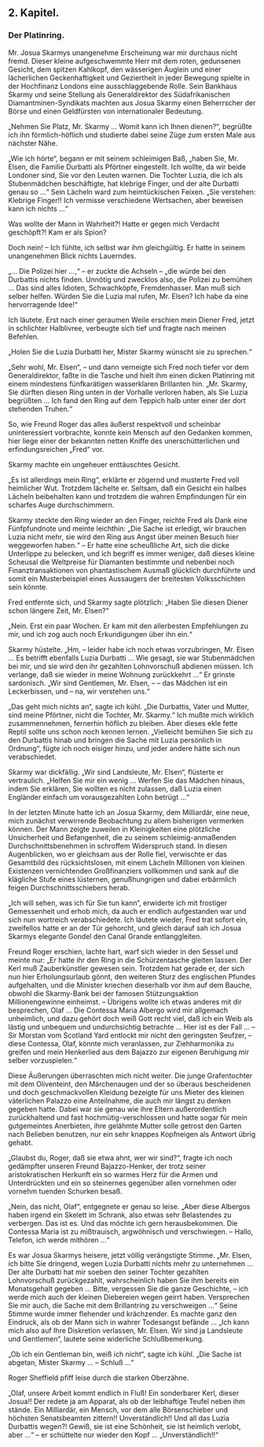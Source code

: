 <h2>2. Kapitel.</h2>
<h3>Der Platinring.</h3>

Mr. Josua Skarmys unangenehme Erscheinung war mir durchaus nicht fremd. Dieser
kleine aufgeschwemmte Herr mit dem roten, gedunsenen Gesicht, dem spitzen
Kahlkopf, den wässerigen Äuglein und einer lächerlichen Geckenhaftigkeit und
Geziertheit in jeder Bewegung spielte in der Hochfinanz Londons eine
ausschlaggebende Rolle. Sein Bankhaus Skarmy und seine Stellung als
Generaldirektor des Südafrikanischen Diamantminen-Syndikats machten aus Josua
Skarmy einen Beherrscher der Börse und einen Geldfürsten von internationaler
Bedeutung.

„Nehmen Sie Platz, Mr. Skarmy … Womit kann ich Ihnen dienen?“, begrüßte ich ihn
förmlich-höflich und studierte dabei seine Züge zum ersten Male aus nächster
Nähe.

„Wie ich hörte“, begann er mit seinem schleimigen Baß, „haben Sie, Mr. Elsen,
die Familie Durbatti als Pförtner eingestellt. Ich wollte, da wir beide
Londoner sind, Sie vor den Leuten warnen. Die Tochter Luzia, die ich als
Stubenmädchen beschäftigte, hat klebrige Finger, und der alte Durbatti genau so
…“ Sein Lächeln ward zum heimtückischen Feixen. „Sie verstehen: Klebrige
Finger!! Ich vermisse verschiedene Wertsachen, aber beweisen kann ich nichts …“

Was wollte der Mann in Wahrheit?! Hatte er gegen mich Verdacht geschöpft?! Kam
er als Spion?

Doch nein! – Ich fühlte, ich selbst war ihm gleichgültig. Er hatte in seinem
unangenehmen Blick nichts Lauerndes.

„… Die Polizei hier …,“ – er zuckte die Achseln – „die würde bei den Durbattis
nichts finden. Unnötig und zwecklos also, die Polizei zu bemühen … Das sind
alles Idioten, Schwachköpfe, Fremdenhasser. Man muß sich selber helfen. Würden
Sie die Luzia mal rufen, Mr. Elsen? Ich habe da eine hervorragende Idee!“

Ich läutete. Erst nach einer geraumen Weile erschien mein Diener Fred, jetzt in
schlichter Halblivree, verbeugte sich tief und fragte nach meinen Befehlen.

„Holen Sie die Luzia Durbatti her, Mister Skarmy wünscht sie zu sprechen.“

„Sehr wohl, Mr. Elsen“, – und dann verneigte sich Fred noch tiefer vor dem
Generaldirektor, faßte in die Tasche und hielt ihm einen dicken Platinring mit
einem mindestens fünfkarätigen wasserklaren Brillanten hin. „Mr. Skarmy, Sie
dürften diesen Ring unten in der Vorhalle verloren haben, als Sie Luzia
begrüßten … Ich fand den Ring auf dem Teppich halb unter einer der dort
stehenden Truhen.“

So, wie Freund Roger das alles äußerst respektvoll und scheinbar uninteressiert
vorbrachte, konnte kein Mensch auf den Gedanken kommen, hier liege einer der
bekannten netten Kniffe des unerschütterlichen und erfindungsreichen „Fred“
vor.

Skarmy machte ein ungeheuer enttäuschtes Gesicht.

„Es ist allerdings mein Ring“, erklärte er zögernd und musterte Fred voll
heimlicher Wut. Trotzdem lächelte er. Seltsam, daß ein Gesicht ein halbes
Lächeln beibehalten kann und trotzdem die wahren Empfindungen für ein scharfes
Auge durchschimmern.

Skarmy steckte den Ring wieder an den Finger, reichte Fred als Dank eine
Fünfpfundnote und meinte leichthin: „Die Sache ist erledigt, wir brauchen Luzia
nicht mehr, sie wird den Ring aus Angst über meinen Besuch hier weggeworfen
haben.“ – Er hatte eine scheußliche Art, sich die dicke Unterlippe zu belecken,
und ich begriff es immer weniger, daß dieses kleine Scheusal die Weltpreise für
Diamanten bestimmte und nebenbei noch Finanztransaktionen von phantastischem
Ausmaß glücklich durchführte und somit ein Musterbeispiel eines Aussaugers der
breitesten Volksschichten sein könnte.

Fred entfernte sich, und Skarmy sagte plötzlich: „Haben Sie diesen Diener schon
längere Zeit, Mr. Elsen?“

„Nein. Erst ein paar Wochen. Er kam mit den allerbesten Empfehlungen zu mir,
und ich zog auch noch Erkundigungen über ihn ein.“

Skarmy hüstelte. „Hm, – leider habe ich noch etwas vorzubringen, Mr. Elsen … Es
betrifft ebenfalls Luzia Durbatti … Wie gesagt, sie war Stubenmädchen bei mir,
und sie wird den ihr gezahlten Lohnvorschuß abdienen müssen. Ich verlange, daß
sie wieder in meine Wohnung zurückkehrt …“ Er grinste sardonisch. „Wir sind
Gentlemen, Mr. Elsen, – – das Mädchen ist ein Leckerbissen, und – na, wir
verstehen uns.“

„Das geht mich nichts an“, sagte ich kühl. „Die Durbattis, Vater und Mutter,
sind meine Pförtner, nicht die Tochter, Mr. Skarmy.“ Ich mußte mich wirklich
zusammennehmen, fernerhin höflich zu bleiben. Aber dieses ekle fette Reptil
sollte uns schon noch kennen lernen. „Vielleicht bemühen Sie sich zu den
Durbattis hinab und bringen die Sache mit Luzia persönlich in Ordnung“, fügte
ich noch eisiger hinzu, und jeder andere hätte sich nun verabschiedet.

Skarmy war dickfällig. „Wir sind Landsleute, Mr. Elsen“, flüsterte er
vertraulich. „Helfen Sie mir ein wenig … Werfen Sie das Mädchen hinaus, indem
Sie erklären, Sie wollten es nicht zulassen, daß Luzia einen Engländer einfach
um vorausgezahlten Lohn betrügt …“

In der letzten Minute hatte ich an Josua Skarmy, dem Milliardär, eine neue,
mich zunächst verwirrende Beobachtung zu allem bisherigen vermerken können. Der
Mann zeigte zuweilen in Kleinigkeiten eine plötzliche Unsicherheit und
Befangenheit, die zu seinem schleimig-anmaßenden Durchschnittsbenehmen in
schroffem Widerspruch stand. In diesen Augenblicken, wo er gleichsam aus der
Rolle fiel, verwischte er das Gesamtbild des rücksichtslosen, mit einem Lächeln
Millionen von kleinen Existenzen vernichtenden Großfinanziers vollkommen und
sank auf die klägliche Stufe eines lüsternen, genußhungrigen und dabei
erbärmlich feigen Durchschnittsschiebers herab.

„Ich will sehen, was ich für Sie tun kann“, erwiderte ich mit frostiger
Gemessenheit und erhob mich, da auch er endlich aufgestanden war und sich nun
wortreich verabschiedete. Ich läutete wieder, Fred trat sofort ein, zweifellos
hatte er an der Tür gehorcht, und gleich darauf sah ich Josua Skarmys elegante
Gondel den Canal Grande entlanggleiten.

Freund Roger erschien, lachte hart, warf sich wieder in den Sessel und meinte
nur: „Er hatte ihr den Ring in die Schürzentasche gleiten lassen. Der Kerl muß
Zauberkünstler gewesen sein. Trotzdem hat gerade er, der sich nun hier
Erholungsurlaub gönnt, den weiteren Sturz des englischen Pfundes aufgehalten,
und die Minister kriechen dieserhalb vor ihm auf dem Bauche, obwohl die
Skarmy-Bank bei der famosen Stützungsaktion Millionengewinne einheimst. –
Übrigens wollte ich etwas anderes mit dir besprechen, Olaf … Die Contessa Maria
Albergo wird mir allgemach unheimlich, und dazu gehört doch weiß Gott recht
viel, daß ich ein Weib als lästig und unbequem und undurchsichtig betrachte …
Hier ist es der Fall … – Sir Morstan vom Scotland Yard entlockt mir nicht den
geringsten Seufzer, – diese Contessa, Olaf, könnte mich veranlassen, zur
Ziehharmonika zu greifen und mein Henkerlied aus dem Bajazzo zur eigenen
Beruhigung mir selber vorzuspielen.“

Diese Äußerungen überraschten mich nicht weiter. Die junge Grafentochter mit
dem Oliventeint, den Märchenaugen und der so überaus bescheidenen und doch
geschmackvollen Kleidung bezeigte für uns Mieter des kleinen väterlichen
Palazzo eine Anteilnahme, die auch mir längst zu denken gegeben hatte. Dabei
war sie genau wie ihre Eltern außerordentlich zurückhaltend und fast
hochmütig-verschlossen und hatte sogar für mein gutgemeintes Anerbieten, ihre
gelähmte Mutter solle getrost den Garten nach Belieben benutzen, nur ein sehr
knappes Kopfneigen als Antwort übrig gehabt.

„Glaubst du, Roger, daß sie etwa ahnt, wer wir sind?“, fragte ich noch
gedämpfter unseren Freund Bajazzo-Henker, der trotz seiner aristokratischen
Herkunft ein so warmes Herz für die Armen und Unterdrückten und ein so
steinernes gegenüber allen vornehmen oder vornehm tuenden Schurken besaß.

„Nein, das nicht, Olaf“, entgegnete er genau so leise. „Aber diese Albergos
haben irgend ein Skelett im Schrank, also etwas sehr Belastendes zu verbergen.
Das ist es. Und das möchte ich gern herausbekommen. Die Contessa Maria ist zu
mißtrauisch, argwöhnisch und verschwiegen. – Hallo, Telefon, ich werde mithören
…“

Es war Josua Skarmys heisere, jetzt völlig verängstigte Stimme. „Mr. Elsen, ich
bitte Sie dringend, wegen Luzia Durbatti nichts mehr zu unternehmen … Der alte
Durbatti hat mir soeben den seiner Tochter gezahlten Lohnvorschuß
zurückgezahlt, wahrscheinlich haben Sie ihm bereits ein Monatsgehalt gegeben …
Bitte, vergessen Sie die ganze Geschichte, – ich werde mich auch der kleinen
Diebereien wegen geirrt haben. Versprechen Sie mir auch, die Sache mit dem
Brillantring zu verschweigen …“ Seine Stimme wurde immer flehender und
krächzender. Es machte ganz den Eindruck, als ob der Mann sich in wahrer
Todesangst befände … „Ich kann mich also auf Ihre Diskretion verlassen, Mr.
Elsen. Wir sind ja Landsleute und Gentlemen“, lautete seine widerliche
Schlußbemerkung.

„Ob ich ein Gentleman bin, weiß ich nicht“, sagte ich kühl. „Die Sache ist
abgetan, Mister Skarmy … – Schluß …“

Roger Sheffield pfiff leise durch die starken Oberzähne.

„Olaf, unsere Arbeit kommt endlich in Fluß! Ein sonderbarer Kerl, dieser
Josua!! Der redete ja am Apparat, als ob der leibhaftige Teufel neben ihm
stände. Ein Milliardär, ein Mensch, vor dem alle Börsenschieber und höchsten
Senatsbeamten zittern!! Unverständlich!! Und all das Luzia Durbattis wegen?!
Gewiß, sie ist eine Schönheit, sie ist heimlich verlobt, aber …“ – er
schüttelte nur wieder den Kopf … „Unverständlich!!“

